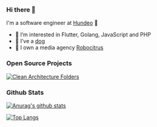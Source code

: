 ### Hi there 👋

I'm a software engineer at [Hundeo](https://hundeo.com) 🐶

- 👀 I’m interested in Flutter, Golang, JavaScript and PHP
- 🐶 I’ve a [dog](https://instagram.com/merle.mini.aussiedoodle?igshid=YmMyMTA2M2Y=)
- 🍋 I own a media agency [Robocitrus](https://github.com/RoboCitrus)

### Open Source Projects

[![Clean Architecture Folders](https://github-readme-stats.vercel.app/api/pin/?username=MaximilianFlechtner&repo=clean_architecture_folders)]([https://github.com/felangel/bloc](https://github.com/MaximilianFlechtner/clean_architecture_folders))

### Github Stats

[![Anurag's github stats](https://github-readme-stats.vercel.app/api?username=MaximilianFlechtner)](https://github.com/anuraghazra/github-readme-stats)

[![Top Langs](https://github-readme-stats.vercel.app/api/top-langs/?username=MaximilianFlechtner)](https://github.com/anuraghazra/github-readme-stats)
